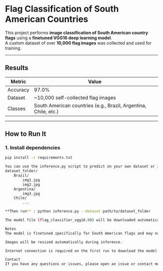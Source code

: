 # Flag Classification of South American Countries 

This project performs **image classification of South American country flags** using a **finetuned VGG16 deep learning model**.  
A custom dataset of over **10,000 flag images** was collected and used for training.

---

## Results

| Metric   | Value                                           |
|----------|------------------------------------------------|
| Accuracy | 97.0%                                           |
| Dataset  | ~10,000 self-collected flag images              |
| Classes  | South American countries (e.g., Brazil, Argentina, Chile, etc.) |

---

## How to Run It

### 1. Install dependencies

```bash
pip install -r requirements.txt
```
```bash
You can use the inference.py script to predict on your own dataset or individual images.
dataset_folder/
    Brazil/
        img1.jpg
        img2.jpg
    Argentina/
        img3.jpg
    Chile/
        ...
```
```bash
**Then run** : python inference.py --dataset path/to/dataset_folder
```
```bash
The model file (flag_classifier_vgg16.h5) will be downloaded automatically from Hugging Face just make sure u have an active internet connection while running inference.py
```

```bash
Notes
The model is finetuned specifically for South American flags and may not perform well on other datasets and would forcefully classify non South American flags.

Images will be resized automatically during inference.

Internet connection is required on the first run to download the model.
```

```bash
Contact
If you have any questions or issues, please open an issue or contact me at radiumiilee1729@gmail.com.
```

